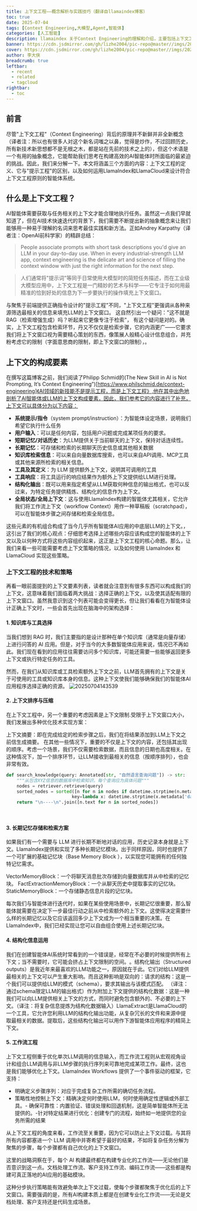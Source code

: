 ```yaml
---
title: 上下文工程——概念解析与实践技巧（翻译自llamaindex博客）
toc: true
date: 2025-07-04
tags: [Context Engineering,大模型,Agent,智能体]
categories: [人工智能]
description: llamaindex 关于Context Engineering的理解和介绍，主要包括上下文工程的定义、构成要素以及技术策略
banner: https://cdn.jsdmirror.com/gh/lizhe2004/pic-repo@master//imgs/20250704175325.png
cover: https://cdn.jsdmirror.com/gh/lizhe2004/pic-repo@master//imgs/20250704175325.png
author: 李大侠
breadcrumb: true
leftbar:
  - recent
  - related
  - tagcloud
rightbar:
  - toc
---
```

## 前言
尽管"上下文工程"（Context Engineering）背后的原理并不新鲜并非全新概念（译者注：所以也有很多人对这个新名词嗤之以鼻，觉得是炒作，不过回顾历史，所有新技术新思想都不是无根之木，都是站在先前的技术之上的），但这个术语是一个有用的抽象概念，它能帮助我们思考在构建高效的AI智能体时所面临的最紧迫的挑战。因此，我们来分解一下。本文将涵盖三个方面的内容：上下文工程的定义、它与"提示工程"的区别，以及如何运用LlamaIndex和LlamaCloud来设计符合上下文工程原则的智能体系统。

## ​​什么是上下文工程？​​
AI智能体需要获取与任务相关的上下文才能合理地执行任务。虽然这一点我们早就知道了，但在AI技术快速迭代的背景下，我们需要不断提出新的抽象概念来让我们能够用一种易于理解的名词来思考最佳实践和新方法。正如Andrey Karpathy（译者注：OpenAI前科学家）的精辟总结：


> People associate prompts with short task descriptions you'd give an LLM in your day-to-day use. When in every industrial-strength LLM app, context engineering is the delicate art and science of filling the context window with just the right information for the next step.

>人们通常将"提示词"等同于日常使用大模型时的简短任务描述，而在工业级大模型应用中，上下文工程是一门精妙的艺术与科学——它专注于如何用最精准的恰到好处的信息为下一步要执行的操作填充上下文窗口。


与聚焦于前端提供正确指令设计的"提示工程"不同，"上下文工程"更强调从各种来源筛选最相关的信息来填充LLM的上下文窗口。
这自然引出一个疑问："这不就是RAG（检索增强生成）吗？听起来它更像专注于检索"， 有这个疑问是对的。确实，上下文工程包含检索环节，丹又不仅仅是检索步骤，它的内涵更广——它要求我们将上下文窗口视为需要精心策划的东西，像策展人般精心设计信息组合，并充粉考虑它的限制（字面意思商的限制，即上下文窗口的限制），。

## ​​上下文的构成要素​​
在撰写这篇博客之前，我们阅读了Philipp Schmid的(The New Skill in AI is Not Prompting, It’s Context Engineering”)[https://www.philschmid.de/context-engineering]《AI领域的新技能不是提示工程，而是上下文工程》,他在其中出色地剖析了AI智能体或LLM的上下文构成要素，因此，我们参考它的内容进行了补充，上下文可以具体分为以下内容：

- **系统提示/指令**（system prompt/instruction）：为智能体设定场景，说明我们希望它执行什么任务
- **用户输入**：可以是任何内容，包括用户问题或完成某项任务的要求。
- **短期记忆/对话历史**：为LLM提供关于当前聊天的上下文，保持对话连续性。
- **长期记忆**：可存储和检索的长期聊天历史信息或其他相关数据
- **知识库检索信息**：可以来自向量数据库搜索，也可以来自API调用、MCP工具或其他来源所检索的相关信息。
- **工具及其定义**：为 LLM 提供额外上下文，说明其可调用的工具
- **工具响应**：将工具运行的响应结果作为额外上下文提供给LLM进行处理。
- **结构化输出**：既可以用来指定希望从LLM获取何种信息的输出格式，也可以反过来，为特定任务提供精炼、结构化的信息作为上下文。
- **全局状态/全局上下文**：这与使用LlamaIndex构建的智能体尤其相关，它允许我们将工作流上下文（workflow Context）用作一种草稿板（scratchpad），可以在智能体步骤之间存储和检索全局信息。

这些元素的有机组合构成了当今几乎所有智能体AI应用的中底层LLM的上下文。，这引出了我们的核心观点：​​仔细思考选择上述哪些内容应该构成您的智能体的上下文以及以何种方式将这些内容组织起来，这正是上下文工程的核心命题。​那么，让我们来看一些可能需要考虑上下文策略的情况，以及如何使用 LlamaIndex 和 LlamaCloud 实现这些策略。


### 上下文工程的技术和策略

再看一眼前面提到的上下文要素列表，读者就会注意到有很多东西可以构成我们的上下文，这意味着我们面临着两大挑战：选择正确的上下文，以及使其适配有限的上下文窗口。虽然我意识到这个列表可能会变得更长，但让我们看看在为智能体设计正确上下文时，一些会首先出现在脑海中的架构选择：

#### ​1. 知识库与工具选择​​
当我们想到 RAG 时，我们主要指的是设计那种在单个知识库（通常是向量存储）上进行问答的 AI 应用。但是，对于当今的大多数智能体应用来说，情况已不再如此。我们现在看到的应用往往需要访问多个知识库，可能还需要一些能够返回更多上下文或执行特定任务的工具。

然而，在我们从知识库或工具检索额外上下文之前，LLM首先拥有的上下文是关于可使用的工具或知识库本身的信息。这种上下文使我们能够确保我们的智能体AI应用程序选择正确的资源。
![20250704143539](https://cdn.jsdmirror.com/gh/lizhe2004/pic-repo@master/imgs/20250704143539.png)

#### ​2. 上下文排序与压缩​​
在上下文工程中，另一个重要的考虑因素是上下文限制.受限于上下文窗口大小，我们发展出多种优化技术实现方案：

上下文摘要：即在完成给定的检索步骤之后，我们在将结果添加到LLM上下文之前信生成摘要。
在其他一些情况下，重要的不仅是上下文的内容，还包括其出现的顺序。考虑一个场景，我们不仅需要检索数据，而且信息的日期也高度相关。在这种情况下，加一个排序环节，让LLM接收到最相关的信息（按顺序排列），也会非常有效。

```python
def search_knowledge(query: Annotated[str, "自然语言查询问题"]) -> str:  
    """从包含XYZ信息的数据库中检索知识，每个查询应为具体问题"""  
    nodes = retriever.retrieve(query)  
    sorted_nodes = sorted([n for n in nodes if datetime.strptime(n.metadata['date'], '%Y-%m-%d') > cutoff_date],  
                         key=lambda x: datetime.strptime(x.metadata['date'], '%Y-%m-%d'))  
    return "\n----\n".join([n.text for n in sorted_nodes])  
```
​
#### ​3. 长期记忆存储和检索方案​​
如果我们有一个需要与 LLM 进行长期不断地对话的应用，历史记录本身就是上下文。LlamaIndex提供和实现了多种长期记忆模块。出于同样原因，同时也提供了一个可扩展的基础记忆块（Base Memory Block ），以实现您可能拥有的任何独特记忆需求。

VectorMemoryBlock：一个将聊天消息批次存储到向量数据库并从中检索的记忆块。
FactExtractionMemoryBlock：一个从聊天历史中提取事实的记忆块。
StaticMemoryBlock：一个存储静态信息片段的记忆块。

每次我们与智能体进行迭代时，如果在某些使用场景中，长期记忆很重要，那么智能体就需要在决定下一步最佳行动之前从中检索额外的上下文。这使得决定需要什么样的长期记忆以及它应该返回多少上下文成为一个相当重要的决策。在LlamaIndex中，我们已经实现让您可以自由组合使用上述长期记忆块。

#### ​4. 结构化信息运用
我们在创建智能体AI系统时常看到的一个错误是，经常在不必要的时候提供所有上下文；当不需要时，它可能会挤占上下文限制的空间。
​
。​​结构化输出（Structured outputs）​​是我近年来最喜欢的LLM功能之一，原因就在于此。它们对给LLM提供最相关的上下文可以产生重大影响。而且这种影响是双向的：
​​请求的结构​​：这是一个我们可以提供给LLM的模式（schema），要求其输出与该模式匹配。 （译注：通过schema限定LLM的输出格式）
​​作为附加上下文提供的结构化数据​​：这是一种我们可以向LLM提供相关上下文的方式，而同时避免包含额外的、不必要的上下文。（译注：将复杂信息提炼为结构化数据输入）
​​LlamaExtract​​是LlamaCloud的一个工具，它允许您利用LLM的结构化输出功能，从复杂冗长的文件和来源中提取最相关的数据。提取后，这些结构化输出可以用作下游智能体应用程序的精简上下文。


#### 5. ​工作流工程​​
上下文工程侧重于优化单次LLM调用的信息输入，而工作流工程则从宏观视角设计和组合LLM调用与非LLM步骤的执行序列来可靠地完成某项工作。最终，这也是我们能够优化上下文。LlamaIndex Workflows 提供了一个事件驱动的框架，它支持：
- 明确定义步骤序列：对应于完成复杂工作所需的确切任务流程。
- ​​策略性地控制上下文​​：精确决定何时使用LLM，何时使用确定性逻辑或外部工具。
​- ​确保可靠性​​：内置验证、错误处理和回退机制，这是简单智能体所无法提供的。
​- ​针对特定结果进行优化​​：创建专门的流程，始终如一地提供您的业务所需的结果


从上下文工程的角度来看，工作流至关重要，因为它可以防止上下文过载。与其将所有内容都塞进一个 LLM 调用中并寄希望于最好的结果，不如将复杂任务分解为聚焦的步骤，每个步骤都有自己优化的上下文窗口。

这里的战略洞察在于，每个 AI 构建最终都在构建专业化的工作流——无论他们是否意识到这一点。文档处理工作流、客户支持工作流、编码工作流——这些都是构建可真正落地的AI应用的基础模块。

这种分步执行策略能有效避免单次上下文过载，使每个步骤都聚焦于优化后的上下文窗口。需要强调的是，所有AI构建本质上都是在创建专业化工作流——无论是文档处理、客户支持还是代码生成场景。

